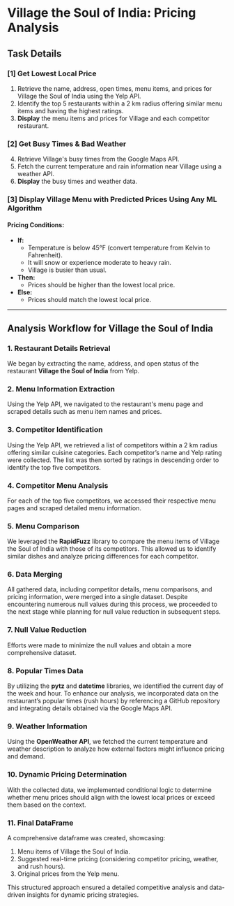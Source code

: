 # Village the Soul of India: Pricing Analysis

## Task Details

### [1] Get Lowest Local Price
1. Retrieve the name, address, open times, menu items, and prices for Village the Soul of India using the Yelp API.
2. Identify the top 5 restaurants within a 2 km radius offering similar menu items and having the highest ratings.
3. **Display** the menu items and prices for Village and each competitor restaurant.

### [2] Get Busy Times & Bad Weather
4. Retrieve Village's busy times from the Google Maps API.
5. Fetch the current temperature and rain information near Village using a weather API.
6. **Display** the busy times and weather data.

### [3] Display Village Menu with Predicted Prices Using Any ML Algorithm
#### Pricing Conditions:
- **If:**
  - Temperature is below 45°F (convert temperature from Kelvin to Fahrenheit).
  - It will snow or experience moderate to heavy rain.
  - Village is busier than usual.
- **Then:**
  - Prices should be higher than the lowest local price.
- **Else:**
  - Prices should match the lowest local price.

---

## Analysis Workflow for Village the Soul of India

### 1. Restaurant Details Retrieval
We began by extracting the name, address, and open status of the restaurant **Village the Soul of India** from Yelp.

### 2. Menu Information Extraction
Using the Yelp API, we navigated to the restaurant's menu page and scraped details such as menu item names and prices.

### 3. Competitor Identification
Using the Yelp API, we retrieved a list of competitors within a 2 km radius offering similar cuisine categories. Each competitor’s name and Yelp rating were collected. The list was then sorted by ratings in descending order to identify the top five competitors.

### 4. Competitor Menu Analysis
For each of the top five competitors, we accessed their respective menu pages and scraped detailed menu information.

### 5. Menu Comparison
We leveraged the **RapidFuzz** library to compare the menu items of Village the Soul of India with those of its competitors. This allowed us to identify similar dishes and analyze pricing differences for each competitor.

### 6. Data Merging
All gathered data, including competitor details, menu comparisons, and pricing information, were merged into a single dataset. Despite encountering numerous null values during this process, we proceeded to the next stage while planning for null value reduction in subsequent steps.

### 7. Null Value Reduction
Efforts were made to minimize the null values and obtain a more comprehensive dataset.

### 8. Popular Times Data
By utilizing the **pytz** and **datetime** libraries, we identified the current day of the week and hour. To enhance our analysis, we incorporated data on the restaurant’s popular times (rush hours) by referencing a GitHub repository and integrating details obtained via the Google Maps API.

### 9. Weather Information
Using the **OpenWeather API**, we fetched the current temperature and weather description to analyze how external factors might influence pricing and demand.

### 10. Dynamic Pricing Determination
With the collected data, we implemented conditional logic to determine whether menu prices should align with the lowest local prices or exceed them based on the context.

### 11. Final DataFrame
A comprehensive dataframe was created, showcasing:
1. Menu items of Village the Soul of India.
2. Suggested real-time pricing (considering competitor pricing, weather, and rush hours).
3. Original prices from the Yelp menu.

This structured approach ensured a detailed competitive analysis and data-driven insights for dynamic pricing strategies.
